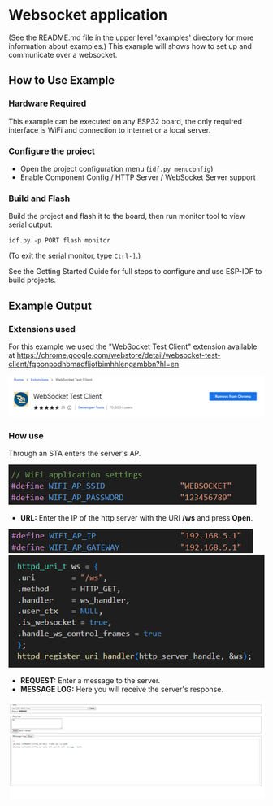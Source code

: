 # Websocket application

(See the README.md file in the upper level 'examples' directory for more information about examples.)
This example will shows how to set up and communicate over a websocket.

## How to Use Example

### Hardware Required

This example can be executed on any ESP32 board, the only required interface is WiFi and connection to internet or a local server.

### Configure the project

* Open the project configuration menu (`idf.py menuconfig`)
* Enable Component Config / HTTP Server / WebSocket Server support

### Build and Flash

Build the project and flash it to the board, then run monitor tool to view serial output:

```
idf.py -p PORT flash monitor
```

(To exit the serial monitor, type ``Ctrl-]``.)

See the Getting Started Guide for full steps to configure and use ESP-IDF to build projects.

## Example Output

### Extensions used

For this example we used the "WebSocket Test Client" extension available at https://chrome.google.com/webstore/detail/websocket-test-client/fgponpodhbmadfljofbimhhlengambbn?hl=en

![extension](\doc\img\websocket_ext.PNG)

### How use

Through an STA enters the server's AP.

![ssid](\doc\img\ssid.PNG)

* **URL:** Enter the IP of the http server with the URI **/ws** and press **Open**.

![extension](\doc\img\ip_gateway.PNG) ![extension](\doc\img\ws_uri.PNG)


* **REQUEST:** Enter a message to the server.
* **MESSAGE LOG:** Here you will receive the server's response.

![extension](\doc\img\websocket_client.PNG)



